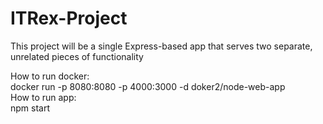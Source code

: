 # ITRex-Project
This project will be a single Express-based app that serves two separate, unrelated pieces of functionality  

How to run docker:  
docker run -p 8080:8080 -p 4000:3000 -d doker2/node-web-app   
How to run app:  
npm start  
